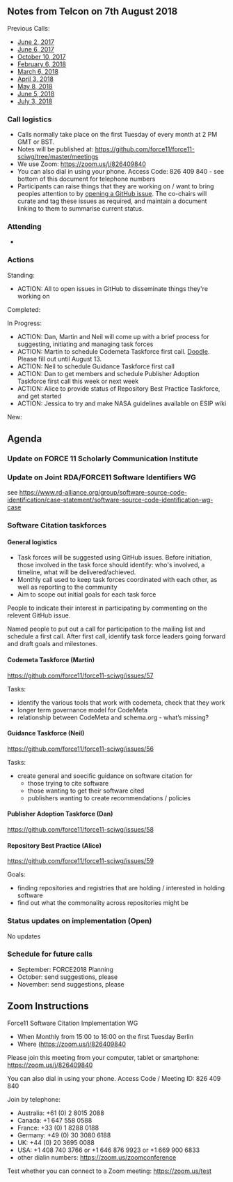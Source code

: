 ## Notes from Telcon on 7th August 2018

Previous Calls:
 - [June 2, 2017](https://github.com/force11/force11-sciwg/blob/master/meetings/20170602-Notes.md)
 - [June 6, 2017](https://github.com/force11/force11-sciwg/blob/master/meetings/20170606-Notes.md)
 - [October 10, 2017](https://github.com/force11/force11-sciwg/blob/master/meetings/20171010-Notes.md)
 - [February 6, 2018](https://github.com/force11/force11-sciwg/blob/master/meetings/20180206-Notes.md)
 - [March 6, 2018](https://github.com/force11/force11-sciwg/blob/master/meetings/20180306-Notes.md)
 - [April 3, 2018](https://github.com/force11/force11-sciwg/blob/master/meetings/20180403-Notes.md)
 - [May 8, 2018](https://github.com/force11/force11-sciwg/blob/master/meetings/20180508-Notes.md)
 - [June 5, 2018](https://github.com/force11/force11-sciwg/blob/master/meetings/20180605-Notes.md)
 - [July 3, 2018](https://github.com/force11/force11-sciwg/blob/master/meetings/20180703-Notes.md)


### Call logistics

 - Calls normally take place on the first Tuesday of every month at 2 PM GMT or BST.
 - Notes will be published at: https://github.com/force11/force11-sciwg/tree/master/meetings
 - We use Zoom: https://zoom.us/j/826409840
 - You can also dial in using your phone. Access Code: 826 409 840 - see bottom of this document for telephone numbers
 - Participants can raise things that they are working on / want to bring peoples attention to by [opening a GitHub issue](https://github.com/force11/force11-sciwg/issues). The co-chairs will curate and tag these issues as required, and maintain a document linking to them to summarise current status.

### Attending

* 
 

### Actions

Standing:
 * ACTION: All to open issues in GitHub to disseminate things they're working on

Completed:
 
In Progress:
 * ACTION: Dan, Martin and Neil will come up with a brief process for suggesting, initiating and managing task forces
 * ACTION: Martin to schedule Codemeta Taskforce first call. [Doodle](https://doodle.com/poll/wrdgu3bkve974pwe). 
   Please fill out until August 13.
 * ACTION: Neil to schedule Guidance Taskforce first call
 * ACTION: Dan to get members and schedule Publisher Adoption Taskforce first call this week or next week
 * ACTION: Alice to provide status of Repository Best Practice Taskforce, and get started
 * ACTION: Jessica to try and make NASA guidelines available on ESIP wiki
 
New:

## Agenda

### Update on FORCE 11 Scholarly Communication Institute 


### Update on Joint RDA/FORCE11 Software Identifiers WG

see https://www.rd-alliance.org/group/software-source-code-identification/case-statement/software-source-code-identification-wg-case


### Software Citation taskforces

#### General logistics

- Task forces will be suggested using GitHub issues. Before initiation, those involved in the task force should identify: who's involved, a timeline, what will be delivered/achieved.
- Monthly call used to keep task forces coordinated with each other, as well as reporting to the community
- Aim to scope out initial goals for each task force

People to indicate their interest in participating by commenting on the relevent GitHub issue.

Named people to put out a call for participation to the mailing list and schedule a first call. After first call, identify task force leaders going forward and draft goals and milestones.

#### Codemeta Taskforce (Martin)

https://github.com/force11/force11-sciwg/issues/57

Tasks:
- identify the various tools that work with codemeta, check that they work
- longer term governance model for CodeMeta
- relationship between CodeMeta and schema.org - what’s missing?


#### Guidance Taskforce (Neil)

https://github.com/force11/force11-sciwg/issues/56

Tasks:
- create general and soecific guidance on software citation for
  - those trying to cite software
  - those wanting to get their software cited
  - publishers wanting to create recommendations / policies
  

#### Publisher Adoption Taskforce (Dan)

https://github.com/force11/force11-sciwg/issues/58


#### Repository Best Practice (Alice)

https://github.com/force11/force11-sciwg/issues/59

Goals:
- finding repositories and registries that are holding / interested in holding software
- find out what the commonality across repositories might be


### Status updates on implementation (Open)

No updates

### Schedule for future calls

- September: FORCE2018 Planning
- October: send suggestions, please
- November: send suggestions, please


## Zoom Instructions

Force11 Software Citation Implementation WG
 - When    Monthly from 15:00 to 16:00 on the first Tuesday Berlin
 - Where   (https://zoom.us/j/826409840

Please join this meeting from your computer, tablet or smartphone: https://zoom.us/j/826409840

You can also dial in using your phone. Access Code / Meeting ID: 826 409 840

Join by telephone: 
 - Australia: +61 (0) 2 8015 2088
 - Canada: +1 647 558 0588
 - France: +33 (0) 1 8288 0188
 - Germany: +49 (0) 30 3080 6188
 - UK: +44 (0) 20 3695 0088
 - USA: +1 408 740 3766 or +1 646 876 9923 or +1 669 900 6833
 - other dialin numbers: https://zoom.us/zoomconference
 
 Test whether you can connect to a Zoom meeting: https://zoom.us/test
&nbsp;
